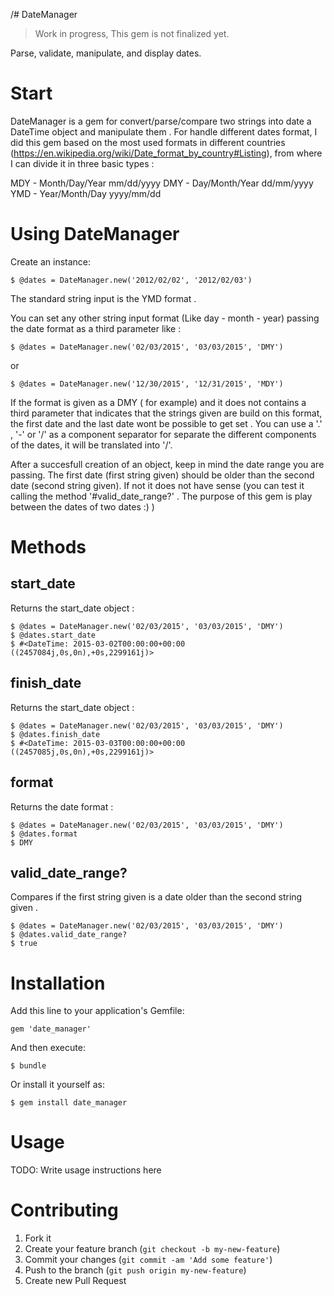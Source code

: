 /# DateManager

> Work in progress, This gem is not finalized yet.

Parse, validate, manipulate, and display dates.

# Start

DateManager is a gem for convert/parse/compare two strings into date a DateTime object and manipulate them .
For handle different dates format, I did this gem based on the most used formats in different countries (https://en.wikipedia.org/wiki/Date_format_by_country#Listing), from where I can divide it in three basic types :

MDY - Month/Day/Year mm/dd/yyyy
DMY - Day/Month/Year dd/mm/yyyy
YMD - Year/Month/Day yyyy/mm/dd

# Using DateManager

Create an instance:

    $ @dates = DateManager.new('2012/02/02', '2012/02/03')

The standard string input is the YMD format .

You can set any other string input format (Like day - month - year) passing the date format as a third parameter like :

    $ @dates = DateManager.new('02/03/2015', '03/03/2015', 'DMY')

or

    $ @dates = DateManager.new('12/30/2015', '12/31/2015', 'MDY')


If the format is given as a DMY ( for example) and it does not contains a third parameter that indicates that the strings given are build on this format, the first date and the last date wont be possible to get set .
You can use a '.' , '-' or '/' as a component separator for separate the different components of the dates, it will be translated into '/'.

After a succesfull creation of an object, keep in mind the date range you are passing. The first date (first string given) should be older than the second date (second string given). If not it does not have sense (you can test it calling the method '#valid_date_range?' . The purpose of this gem is play between the dates of two dates :) )

# Methods

## start_date
Returns the start_date object :

    $ @dates = DateManager.new('02/03/2015', '03/03/2015', 'DMY')
    $ @dates.start_date
    $ #<DateTime: 2015-03-02T00:00:00+00:00 ((2457084j,0s,0n),+0s,2299161j)>

## finish_date
Returns the start_date object :

    $ @dates = DateManager.new('02/03/2015', '03/03/2015', 'DMY')
    $ @dates.finish_date
    $ #<DateTime: 2015-03-03T00:00:00+00:00 ((2457085j,0s,0n),+0s,2299161j)>

## format
Returns the date format :

    $ @dates = DateManager.new('02/03/2015', '03/03/2015', 'DMY')
    $ @dates.format
    $ DMY

## valid_date_range?

Compares if the first string given is a date older than the second string given .

    $ @dates = DateManager.new('02/03/2015', '03/03/2015', 'DMY')
    $ @dates.valid_date_range?
    $ true

# Installation

Add this line to your application's Gemfile:

    gem 'date_manager'

And then execute:

    $ bundle

Or install it yourself as:

    $ gem install date_manager

# Usage

TODO: Write usage instructions here

# Contributing

1. Fork it
2. Create your feature branch (`git checkout -b my-new-feature`)
3. Commit your changes (`git commit -am 'Add some feature'`)
4. Push to the branch (`git push origin my-new-feature`)
5. Create new Pull Request